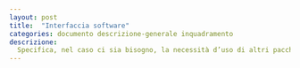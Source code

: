 ```yaml
---
layout: post
title:  "Interfaccia software"
categories: documento descrizione-generale inquadramento
descrizione:
  Specifica, nel caso ci sia bisogno, la necessità d’uso di altri pacchetti software di supporto e l’interfacciamento con altre applicazioni (interne, esterne).
---
```

